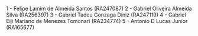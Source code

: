 1 - Felipe Lamim de Almeida Santos  (RA247087)
2 - Gabriel Oliveira Almeida Silva (RA256397)
3 - Gabriel Tadeu Gonzaga Diniz  (RA247119)
4 - Gabriel Eiji Mariano de Menezes Tomonari  (RA234774)
5 - Antonio D Lucas Junior  (RA165677)
